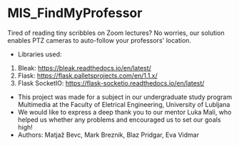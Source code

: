 # MIS_FindMyProfessor

Tired of reading tiny scribbles on Zoom lectures? No worries, our solution enables PTZ cameras to auto-follow your professors' location.

- Libraries used:
1. Bleak: https://bleak.readthedocs.io/en/latest/
2. Flask: https://flask.palletsprojects.com/en/1.1.x/
3. Flask SocketIO: https://flask-socketio.readthedocs.io/en/latest/

- This project was made for a subject in our undergraduate study program Multimedia at the Faculty of Eletrical Engineering, University of Lubljana
- We would like to express a deep thank you to our mentor Luka Mali, who helped us whether any problems and encouraged us to set our goals high!
- Authors: Matjaž Bevc, Mark Breznik, Blaz Pridgar, Eva Vidmar
